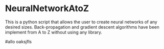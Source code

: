 # NeuralNetworkAtoZ
This is a python script that allows the user to create neural networks of any desired sizes.  Back-propagation and gradient descent algorithms have been implement from A to Z without using any library.

#allo
oaksjfls
